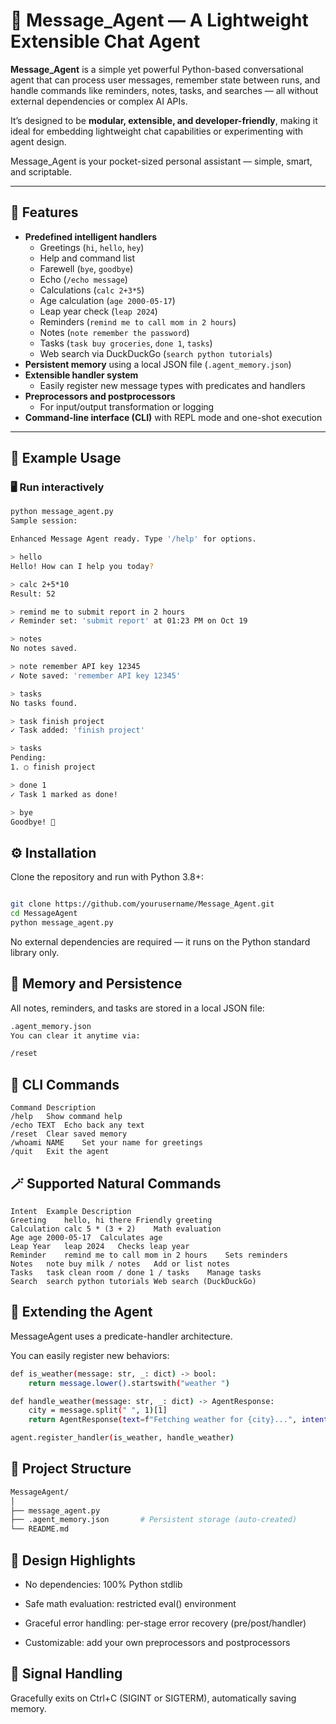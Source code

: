 # 🧠 Message_Agent — A Lightweight Extensible Chat Agent

**Message_Agent** is a simple yet powerful Python-based conversational agent that can process user messages, remember state between runs, and handle commands like reminders, notes, tasks, and searches — all without external dependencies or complex AI APIs.

It’s designed to be **modular, extensible, and developer-friendly**, making it ideal for embedding lightweight chat capabilities or experimenting with agent design.

Message_Agent is your pocket-sized personal assistant — simple, smart, and scriptable.

---

## 🚀 Features

- **Predefined intelligent handlers**
  - Greetings (`hi`, `hello`, `hey`)
  - Help and command list
  - Farewell (`bye`, `goodbye`)
  - Echo (`/echo message`)
  - Calculations (`calc 2+3*5`)
  - Age calculation (`age 2000-05-17`)
  - Leap year check (`leap 2024`)
  - Reminders (`remind me to call mom in 2 hours`)
  - Notes (`note remember the password`)
  - Tasks (`task buy groceries`, `done 1`, `tasks`)
  - Web search via DuckDuckGo (`search python tutorials`)
- **Persistent memory** using a local JSON file (`.agent_memory.json`)
- **Extensible handler system**
  - Easily register new message types with predicates and handlers
- **Preprocessors and postprocessors**
  - For input/output transformation or logging
- **Command-line interface (CLI)** with REPL mode and one-shot execution

---

## 🧩 Example Usage

### 🖥️ Run interactively

```bash
python message_agent.py
Sample session:

Enhanced Message Agent ready. Type '/help' for options.

> hello
Hello! How can I help you today?

> calc 2+5*10
Result: 52

> remind me to submit report in 2 hours
✓ Reminder set: 'submit report' at 01:23 PM on Oct 19

> notes
No notes saved.

> note remember API key 12345
✓ Note saved: 'remember API key 12345'

> tasks
No tasks found.

> task finish project
✓ Task added: 'finish project'

> tasks
Pending:
1. ○ finish project

> done 1
✓ Task 1 marked as done!

> bye
Goodbye! 👋
```

## ⚙️ Installation
Clone the repository and run with Python 3.8+:

```bash

git clone https://github.com/yourusername/Message_Agent.git
cd MessageAgent
python message_agent.py
```

No external dependencies are required — it runs on the Python standard library only.

## 🧠 Memory and Persistence
All notes, reminders, and tasks are stored in a local JSON file:
```bash
.agent_memory.json
You can clear it anytime via:
```

```bash
/reset
```

## 🧰 CLI Commands
```
Command	Description
/help	Show command help
/echo TEXT	Echo back any text
/reset	Clear saved memory
/whoami NAME	Set your name for greetings
/quit	Exit the agent
```

## 🪄 Supported Natural Commands
```
Intent	Example	Description
Greeting	hello, hi there	Friendly greeting
Calculation	calc 5 * (3 + 2)	Math evaluation
Age	age 2000-05-17	Calculates age
Leap Year	leap 2024	Checks leap year
Reminder	remind me to call mom in 2 hours	Sets reminders
Notes	note buy milk / notes	Add or list notes
Tasks	task clean room / done 1 / tasks	Manage tasks
Search	search python tutorials	Web search (DuckDuckGo)
```

## 🧩 Extending the Agent
MessageAgent uses a predicate-handler architecture.

You can easily register new behaviors:

```bash
def is_weather(message: str, _: dict) -> bool:
    return message.lower().startswith("weather ")

def handle_weather(message: str, _: dict) -> AgentResponse:
    city = message.split(" ", 1)[1]
    return AgentResponse(text=f"Fetching weather for {city}...", intent="weather", confidence=0.9)

agent.register_handler(is_weather, handle_weather)
```

## 🧱 Project Structure
```bash
MessageAgent/
│
├── message_agent.py
├── .agent_memory.json       # Persistent storage (auto-created)
└── README.md
```

## 🧩 Design Highlights
- No dependencies: 100% Python stdlib

- Safe math evaluation: restricted eval() environment

- Graceful error handling: per-stage error recovery (pre/post/handler)

- Customizable: add your own preprocessors and postprocessors


## 🛑 Signal Handling
Gracefully exits on Ctrl+C (SIGINT or SIGTERM), automatically saving memory.

